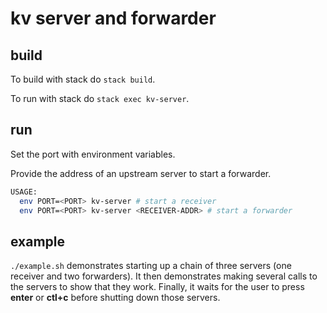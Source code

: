 # kv server and forwarder

## build

To build with stack do `stack build`.

To run with stack do `stack exec kv-server`.

## run

Set the port with environment variables.

Provide the address of an upstream server to start a forwarder.

```sh
USAGE:
  env PORT=<PORT> kv-server # start a receiver
  env PORT=<PORT> kv-server <RECEIVER-ADDR> # start a forwarder
```

## example

`./example.sh` demonstrates starting up a chain of three servers (one receiver
and two forwarders). It then demonstrates making several calls to the servers
to show that they work. Finally, it waits for the user to press **enter** or
**ctl+c** before shutting down those servers.
